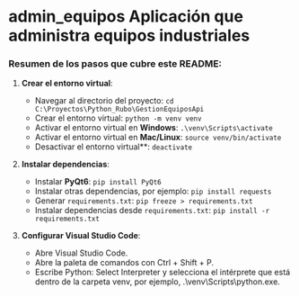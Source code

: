 # admin_equipos Aplicación que administra equipos industriales

### Resumen de los pasos que cubre este README:

1. **Crear el entorno virtual**:
   - Navegar al directorio del proyecto: `cd C:\Proyectos\Python_Rubo\GestionEquiposApi`
   - Crear el entorno virtual: `python -m venv venv`
   - Activar el entorno virtual en **Windows**: `.\venv\Scripts\activate`
   - Activar el entorno virtual en **Mac/Linux**: `source venv/bin/activate`
   - Desactivar el entorno virtual**: `deactivate`

2. **Instalar dependencias**:
   - Instalar **PyQt6**: `pip install PyQt6`
   - Instalar otras dependencias, por ejemplo: `pip install requests`
   - Generar `requirements.txt`: `pip freeze > requirements.txt`
   - Instalar dependencias desde `requirements.txt`: `pip install -r requirements.txt`

3. **Configurar Visual Studio Code**:
   - Abre Visual Studio Code.
   - Abre la paleta de comandos con Ctrl + Shift + P.
   - Escribe Python: Select Interpreter y selecciona el intérprete que está dentro de la carpeta venv, por ejemplo, .\venv\Scripts\python.exe.
